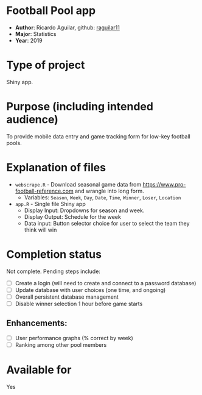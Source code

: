 # Football Pool app
* **Author**: Ricardo Aguilar, github: [raguilar11](raguilar11)
* **Major**: Statistics
* **Year**: 2019

# Type of project
Shiny app.

# Purpose (including intended audience)
To provide mobile data entry and game tracking form for low-key football pools. 

# Explanation of files

* `webscrape.R` - Download seasonal game data from https://www.pro-football-reference.com and wrangle into long form. 
    - Variables: `Season`, `Week`, `Day`, `Date`, `Time`, `Winner`, `Loser`, `Location`
* `app.R` - Single file Shiny app 
    - Display Input: Dropdowns for season and week. 
    - Display Output: Schedule for the week
    - Data input: Button selector choice for user to select the team they think will win


# Completion status 
Not complete. Pending steps include: 

- [ ] Create a login (will need to create and connect to a password database)
- [ ] Update database with user choices (one time, and ongoing)
- [ ] Overall persistent database management
- [ ] Disable winner selection 1 hour before game starts

## Enhancements: 

- [ ] User performance graphs (% correct by week)
- [ ] Ranking among other pool members

# Available for 
Yes
